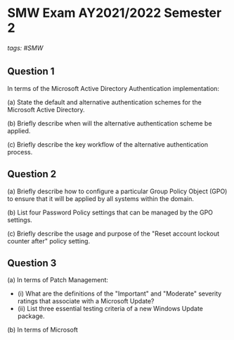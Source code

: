 # SMW Exam AY2021/2022 Semester 2

###### tags: #SMW

## Question 1
In terms of the Microsoft Active Directory Authentication implementation:

(a) State the default and alternative authentication schemes for the Microsoft Active Directory.

(b) Briefly describe when will the alternative authentication scheme be applied.

(c) Briefly describe the key workflow of the alternative authentication process.

## Question 2
(a) Briefly describe how to configure a particular Group Policy Object (GPO) to ensure that it will be applied by all systems within the domain.

(b) List four Password Policy settings that can be managed by the GPO settings.

(c) Briefly describe the usage and purpose of the "Reset account lockout counter after" policy setting.

## Question 3
(a) In terms of Patch Management:
- (i) What are the definitions of the "Important" and "Moderate" severity ratings that associate with a Microsoft Update?
- (ii) List three essential testing criteria of a new Windows Update package.

(b) In terms of Microsoft 